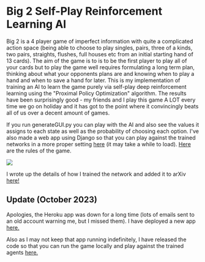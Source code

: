 # Big 2 Self-Play Reinforcement Learning AI
Big 2 is a 4 player game of imperfect information with quite a complicated action space (being able to choose to play singles, pairs, three of a kinds, two pairs, straights, flushes, full houses etc from an initial starting hand of 13 cards). The aim of the game is to is to be the first player to play all of your cards but to play the game well requires formulating a long term plan, thinking about what your opponents plans are and knowing when to play a hand and when to save a hand for later. This is my implementation of training an AI to learn the game purely via self-play deep reinforcement learning using the "Proximal Policy Optimization" algorithm. The results have been surprisingly good - my friends and I play this game A LOT every time we go on holiday and it has got to the point where it convincingly beats all of us over a decent amount of games.  

If you run generateGUI.py you can play with the AI and also see the values it assigns to each state as well as the probability of choosing each option. I've also made a web app using Django so that you can play against the trained networks in a more proper setting <a href="https://big2-rl-4ba753215e7b.herokuapp.com/game/">here</a> (it may take a while to load). <a href="https://github.com/henrycharlesworth/big2_PPOalgorithm/blob/master/rules.md">Here</a> are the rules of the game.

<a href="https://big2-rl-4ba753215e7b.herokuapp.com/game/"><img src="https://henrycharlesworth.com/fileStorage/big2aiscreenshot.png" /></a>

I wrote up the details of how I trained the network and added it to arXiv <a href="https://arxiv.org/abs/1808.10442">here!</a>

## Update (October 2023)
Apologies, the Heroku app was down for a long time (lots of emails sent to an old account warning me, but I missed them). I have deployed a new app <a href="https://big2-rl-4ba753215e7b.herokuapp.com/">here.</a>

Also as I may not keep that app running indefinitely, I have released the code so that you can run the game locally and play against the trained agents <a href="https://github.com/henrycharlesworth/big2_server/">here.</a>

